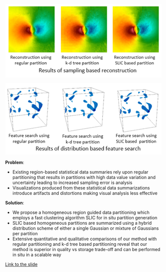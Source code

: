 ![Homogeneity Guided Probabilistic Data Summaries](images/2017-3-13/hguided1.png)

![Homogeneity Guided Probabilistic Data Summaries](images/2017-3-13/hguided2.png)

**Problem**: 

- Existing region-based statistical data summaries rely upon regular
  partitioning  that results in partitions with high data value variation and
  uncertainty leading to increased sampling error is analysis 
- Visualizations produced from these statistical data summarizations introduce
  artifacts and distortions making visual analysis less effective

**Solution**: 

- We propose a homogeneous region guided data partitioning which employs a fast
  clustering algorithm SLIC for in situ partition generation 
- SLIC based homogeneous partitions are summarized using a hybrid distribution
  scheme of either a single Gaussian or mixture of Gaussians per partition
- Extensive quantitative and qualitative comparisons of our method with regular
  partitioning and k-d tree based partitioning reveal that our method is
  superior in quality vs storage trade-off and can be performed in situ in a
  scalable way 

[Link to the slide](files/2017-3-13/homogenity_guided.pptx)
